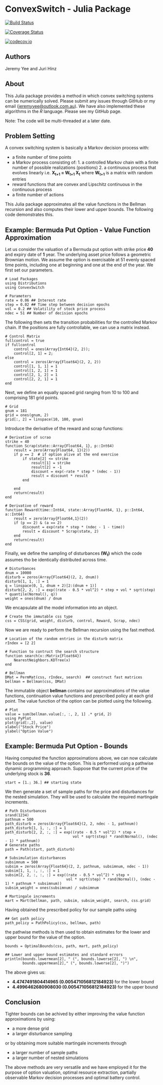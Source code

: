 # ConvexSwitch - Julia Package

[![Build Status](https://travis-ci.org/YeeJeremy/ConvexSwitch.jl.svg?branch=master)](https://travis-ci.org/YeeJeremy/ConvexSwitch.jl)

[![Coverage Status](https://coveralls.io/repos/YeeJeremy/ConvexSwitch.jl/badge.svg?branch=master&service=github)](https://coveralls.io/github/YeeJeremy/ConvexSwitch.jl?branch=master)

[![codecov.io](http://codecov.io/github/YeeJeremy/ConvexSwitch.jl/coverage.svg?branch=master)](http://codecov.io/github/YeeJeremy/ConvexSwitch.jl?branch=master)

## Authors

Jeremy Yee and Juri Hinz

## About

This Julia package provides a method in which convex switching systems
can be numerically solved. Please submit any issues through GitHub or 
my email (jeremyyee@outlook.com.au). We have also implemented these
algorithms in the *R* language. Please see my GitHub page.

Note: The code will be multi-threaded at a later date.

## Problem Setting

A convex switching system is basically a Markov decision process with:
* a finite number of time points
* a Markov process consisting of:
      1. a controlled Markov chain with a finite number of possible realizations (positions) 
      2. a continuous process that evolves linearly i.e. **X<sub>t+1</sub> = W<sub>t+1</sub> X<sub>t</sub>**
      where **W<sub>t+1</sub>** is a matrix with random entries
* reward functions that are convex and Lipschitz continuous in the continuous 
  process
* a finite number of actions

This Julia package approximates all the value functions in the Bellman
recursion and also computes their lower and upper bounds.  The
following code demonstrates this.

## Example: Bermuda Put Option - Value Function Approximation

Let us consider the valuation of a Bermuda put option with strike
price **40** and expiry date of **1** year. The underlying asset price
follows a geometric Brownian motion. We assume the option is
exercisable at 51 evenly spaced time points, including one at
beginning and one at the end of the year. We first set our parameters.

~~~
# Load Packages
using Distributions
using ConvexSwitch

# Parameters
rate = 0.06 ## Interest rate
step = 0.02 ## Time step between decision epochs
vol = 0.2 ## Volatility of stock price process
ndec = 51 ## Number of decision epochs
~~~

The following then sets the transition probabilities for the controlled Markov
chain. If the positions are fully controllable, we can use a matrix instead.

~~~
# Control Matrix
fullcontrol = true
if fullcontrol
    control = ones(Array{Int64}(2, 2));
    control[2, 1] = 2;
else
    control = zeros(Array{Float64}(2, 2, 2))
    control[1, 1, 1] = 1
    control[1, 2, 1] = 1
    control[2, 1, 2] = 1
    control[2, 2, 1] = 1
end
~~~

Next, we define an equally spaced grid ranging from 10 to 100 and
comprising 181 grid points.

~~~
# Grid
gnum = 181
grid = ones(gnum, 2)
grid[:, 2] = linspace(10, 100, gnum)
~~~

Introduce the derivative of the reward and scrap functions:

~~~
# Derivative of scrao
strike = 40
function Scrap(state::Array{Float64, 1}, p::Int64)
    result = zero(Array{Float64, 1}(2))
    if p == 2  # if option alive at the end exercise
        if state[2] <= strike
            result[1] = strike
            result[2] = -1
            discount = exp(-rate * step * (ndec - 1))
            result = discount * result
        end
        
    end
    return(result)
end

# Derivative of reward
function Reward(time::Int64, state::Array{Float64, 1}, p::Int64, a::Int64)
    result = zero(Array{Float64,1}(2))
    if (p == 2) & (a == 2)
        discount = exp(rate * step * (ndec - 1 - time)) 
        result = discount * Scrap(state, 2)
    end
    return(result)
end
~~~

Finally, we define the sampling of disturbances **(W<sub>t</sub>)**
which the code assumes tho be identically distributed across time.

~~~
# Disturbances
dnum = 10000
disturb = zeros(Array{Float64}(2, 2, dnum))
disturb[1, 1, :] = 1
q = linspace(0, 1, dnum + 2)[2:(dnum + 1)]
disturb[2, 2, :] = exp((rate - 0.5 * vol^2) * step + vol * sqrt(step) * quantile(Normal(), q))
weight = ones(dnum) / dnum
~~~

We encapsulate all the model information into an object.

~~~
# Create the immutable css type
css = CSS(grid, weight, disturb, control, Reward, Scrap, ndec)
~~~


Now we are ready to perform the Bellman recursion using the fast method.

~~~
# Location of the random entries in the disturb matrix
rIndex = [2 2]

# Function to contruct the search structure
function search(x::Matrix{Float64})
    NearestNeighbors.KDTree(x)
end
    
# Bellman
DMat = PermMat(css, rIndex, search)  ## construct fast matrices
bellman = Bellman(css, DMat)
~~~

The immutable object **bellman** contains our approximations of the
value functions, continuation value functions and prescribed policy at
each grid point. The value function of the option can be plotted using
the following.

~~~
# Plot
value = sum(bellman.value[:, :, 2, 1] .* grid, 2)
using PyPlot
plot(grid[:,2], value)
xlabel("Stock Price")
ylabel("Option Value")
~~~

## Example: Bermuda Put Option - Bounds

Having computed the function approximations above, we can now calculate
the bounds on the value of the option. This is performed using a pathwise
dynamic programming approach. Suppose that the current price of the underlying stock 
is **36**.

~~~
start = [1.; 36.] ## starting state
~~~

We then generate a set of sample paths for the price and disturbances for 
the nested simulation. They will be used to calculate the required martingale
increments.

~~~
# Path Disturbances
srand(1234)
pathnum = 500
path_disturb = zeros(Array{Float64}(2, 2, ndec - 1, pathnum))
path_disturb[1, 1, :, :] = 1
path_disturb[2, 2, :, :] = exp((rate - 0.5 * vol^2) * step +
                               vol * sqrt(step) * rand(Normal(), (ndec - 1) * pathnum))
# Generate paths
path = Path(start, path_disturb)

# Subsimulation disturbances
subsimnum = 500
subsim = zeros(Array{Float64}(2, 2, pathnum, subsimnum, ndec - 1))
subsim[1, 1, :, :, :] = 1
subsim[2, 2, :, :, :] = exp((rate - 0.5 * vol^2) * step +
                            vol * sqrt(step) * rand(Normal(), (ndec - 1) * pathnum * subsimnum))
subsim_weight = ones(subsimnum) / subsimnum

# Martingale increments
mart = Mart(bellman, path, subsim, subsim_weight, search, css.grid)
~~~

Having obtained the prescribed policy for our sample paths using

~~~
## Get path policy
path_policy = PathPolicy(css, bellman, path)
~~~

the pathwise methods is then used to obtain estimates for the lower
and upper bound for the value of the option.

~~~
bounds = OptimalBounds(css, path, mart, path_policy)

## Lower and upper bound estimates and standard errors
println(bounds.lowermean[2], " (", bounds.lowerse[2], ") \n",
        bounds.uppermean[2]," (", bounds.lowerse[2], ")")
~~~

The above gives us:
* **4.4747491804414965 (0.005471056812184923)** for the lower bound
* **4.4996462680908030 (0.005471056812184923)** for the upper bound


## Conclusion

Tighter bounds can be achived by either improving the value function approximations by using:
* a more dense grid
* a larger disturbance sampling

or by obtaining more suitable martingale increments through 
* a larger number of sample paths
* a larger number of nested simulations

The above methods are very versatile and we have employed it for the purpose of option valuation,
optimal resource extraction, partially observable Markov decision processes and optimal 
battery control.
